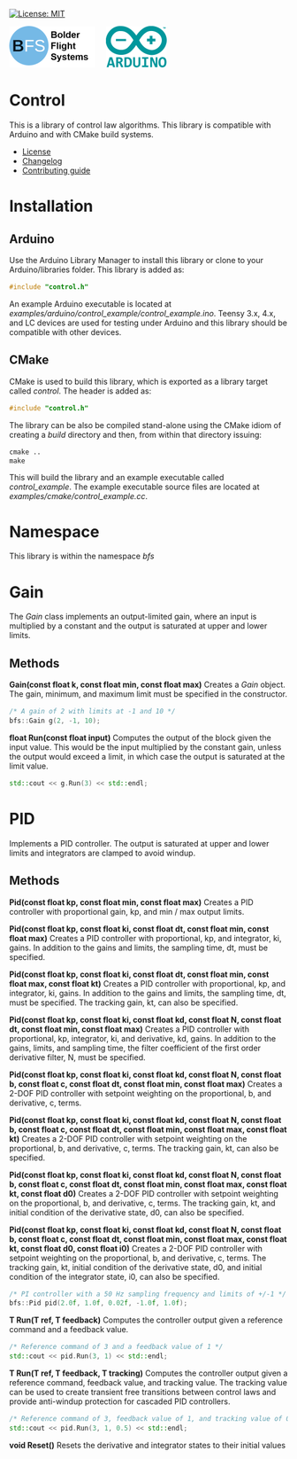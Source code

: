 [![License: MIT](https://img.shields.io/badge/License-MIT-yellow.svg)](https://opensource.org/licenses/MIT)

![Bolder Flight Systems Logo](img/logo-words_75.png) &nbsp; &nbsp; ![Arduino Logo](img/arduino_logo_75.png)

# Control
This is a library of control law algorithms. This library is compatible with Arduino and with CMake build systems.
   * [License](LICENSE.md)
   * [Changelog](CHANGELOG.md)
   * [Contributing guide](CONTRIBUTING.md)

# Installation

## Arduino
Use the Arduino Library Manager to install this library or clone to your Arduino/libraries folder. This library is added as:

```C++
#include "control.h"
```

An example Arduino executable is located at *examples/arduino/control_example/control_example.ino*. Teensy 3.x, 4.x, and LC devices are used for testing under Arduino and this library should be compatible with other devices.

## CMake
CMake is used to build this library, which is exported as a library target called *control*. The header is added as:

```C++
#include "control.h"
```

The library can be also be compiled stand-alone using the CMake idiom of creating a *build* directory and then, from within that directory issuing:

```
cmake ..
make
```

This will build the library and an example executable called *control_example*. The example executable source files are located at *examples/cmake/control_example.cc*.

# Namespace
This library is within the namespace *bfs*

# Gain
The *Gain* class implements an output-limited gain, where an input is multiplied by a constant and the output is saturated at upper and lower limits.

## Methods

**Gain(const float k, const float min, const float max)** Creates a *Gain* object. The gain, minimum, and maximum limit must be specified in the constructor.

```C++
/* A gain of 2 with limits at -1 and 10 */
bfs::Gain g(2, -1, 10);
```

**float Run(const float input)** Computes the output of the block given the input value. This would be the input multiplied by the constant gain, unless the output would exceed a limit, in which case the output is saturated at the limit value.

```C++
std::cout << g.Run(3) << std::endl;
```

# PID
Implements a PID controller. The output is saturated at upper and lower limits and integrators are clamped to avoid windup.

## Methods

**Pid(const float kp, const float min, const float max)** Creates a PID controller with proportional gain, kp, and min / max output limits.

**Pid(const float kp, const float ki, const float dt, const float min, const float max)** Creates a PID controller with proportional, kp, and integrator, ki, gains. In addition to the gains and limits, the sampling time, dt, must be specified.

**Pid(const float kp, const float ki, const float dt, const float min, const float max, const float kt)** Creates a PID controller with proportional, kp, and integrator, ki, gains. In addition to the gains and limits, the sampling time, dt, must be specified. The tracking gain, kt, can also be specified.

**Pid(const float kp, const float ki, const float kd, const float N, const float dt, const float min, const float max)** Creates a PID controller with proportional, kp, integrator, ki, and derivative, kd, gains. In addition to the gains, limits, and sampling time, the filter coefficient of the first order derivative filter, N, must be specified.

**Pid(const float kp, const float ki, const float kd, const float N, const float b, const float c, const float dt, const float min, const float max)** Creates a 2-DOF PID controller with setpoint weighting on the proportional, b, and derivative, c, terms.

**Pid(const float kp, const float ki, const float kd, const float N, const float b, const float c, const float dt, const float min, const float max, const float kt)** Creates a 2-DOF PID controller with setpoint weighting on the proportional, b, and derivative, c, terms. The tracking gain, kt, can also be specified.

**Pid(const float kp, const float ki, const float kd, const float N, const float b, const float c, const float dt, const float min, const float max, const float kt, const float d0)** Creates a 2-DOF PID controller with setpoint weighting on the proportional, b, and derivative, c, terms. The tracking gain, kt, and initial condition of the derivative state, d0, can also be specified.

**Pid(const float kp, const float ki, const float kd, const float N, const float b, const float c, const float dt, const float min, const float max, const float kt, const float d0, const float i0)** Creates a 2-DOF PID controller with setpoint weighting on the proportional, b, and derivative, c, terms. The tracking gain, kt, initial condition of the derivative state, d0, and initial condition of the integrator state, i0, can also be specified.

```C++
/* PI controller with a 50 Hz sampling frequency and limits of +/-1 */ 
bfs::Pid pid(2.0f, 1.0f, 0.02f, -1.0f, 1.0f);
```

**T Run(T ref, T feedback)** Computes the controller output given a reference command and a feedback value.

```C++
/* Reference command of 3 and a feedback value of 1 */
std::cout << pid.Run(3, 1) << std::endl;
```

**T Run(T ref, T feedback, T tracking)** Computes the controller output given a reference command, feedback value, and tracking value. The tracking value can be used to create transient free transitions between control laws and provide anti-windup protection for cascaded PID controllers.

```C++
/* Reference command of 3, feedback value of 1, and tracking value of 0.5 */
std::cout << pid.Run(3, 1, 0.5) << std::endl;
```

**void Reset()** Resets the derivative and integrator states to their initial values
